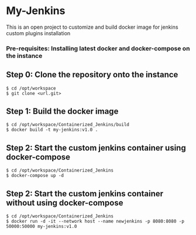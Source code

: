 # My-Jenkins
This is an open project to customize and build docker image for jenkins custom plugins installation

### Pre-requisites: Installing latest docker and docker-compose on the instance

## Step 0: Clone the repository onto the instance
```
$ cd /opt/workspace
$ git clone <url.git>
```
## Step 1: Build the docker image 
```
$ cd /opt/workspace/Containerized_Jenkins/build
$ docker build -t my-jenkins:v1.0 .
```
## Step 2: Start the custom jenkins container using docker-compose
```
$ cd /opt/workspace/Containerized_Jenkins
$ docker-compose up -d
```
## Step 2: Start the custom jenkins container without using docker-compose
```
$ cd /opt/workspace/Containerized_Jenkins
$ docker run -d -it --network host --name newjenkins -p 8080:8080 -p 50000:50000 my-jenkins:v1.0
```
